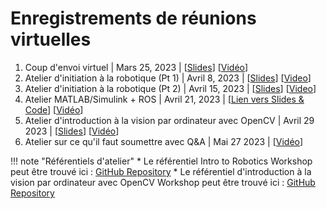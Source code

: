# Enregistrements de réunions virtuelles

1. Coup d'envoi virtuel | Mars 25, 2023 | [[Slides](https://drive.google.com/file/d/13L_UUBkJnAGtHjxp9rqld_Ofnt0orgXg/view?usp=sharing)] [[Vidéo](https://youtu.be/gbGAezDaYk4)]
2. Atelier d'initiation à la robotique (Pt 1)  |   Avril 8, 2023   |   [[Slides](https://drive.google.com/file/d/17SVKHYQSAqRou2S5Pxwyt4-9jQJr0Ukn/view?usp=share_link)] [[Video](https://youtu.be/CdYjaDI_ORQ)]
3. Atelier d'initiation à la robotique  (Pt 2) |   Avril 15, 2023   |   [[Slides](https://drive.google.com/file/d/1AXLnYqAxEu8j4qofcm40BPND3LagT2fJ/view?usp=share_link)] [[Video](https://youtu.be/zKF9jSyo_bo)]
4. Atelier MATLAB/Simulink + ROS | Avril 21, 2023 | [[Lien vers Slides & Code](https://drive.google.com/file/d/1XdG9SiRBpX3B-VQUStxhmIL4D7rwFJ-Y/view?usp=sharing)] [[Vidéo](https://youtu.be/5W13vnHATT4 )]
5. Atelier d'introduction à la vision par ordinateur avec OpenCV | Avril 29 2023 | [[Slides](https://drive.google.com/file/d/1achvfqw24_AUPbB6c1y54rVl9X-ClfPf/view?usp=sharing)] [[Vidéo](https://youtu.be/ZCxpaclvY-E)]
6. Atelier sur ce qu'il faut soumettre avec Q&A | Mai 27 2023 | [[Vidéo](https://youtu.be/QWUOZn1oo1g)]

!!! note "Référentiels d'atelier"
     * Le référentiel Intro to Robotics Workshop peut être trouvé ici : [GitHub Repository](https://github.com/PARC-Robotics/intro-to-robotics-workshops)
     * Le référentiel d'introduction à la vision par ordinateur avec OpenCV Workshop peut être trouvé ici : [GitHub Repository](https://github.com/PARC-Robotics/opencv-workshop)